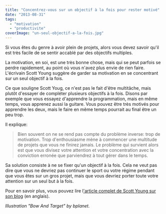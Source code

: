 ```yaml
---
title: "Concentrez-vous sur un objectif à la fois pour rester motivé"
date: "2013-08-31"
tags:
  - "motivation"
  - "productivite"
coverImage: "un-seul-objectif-a-la-fois.jpg"
---
```


Si vous êtes du genre à avoir plein de projets, alors vous devez savoir qu'il est très facile de se sentir accablé par des objectifs multiples.

La motivation, en soi, est une très bonne chose, mais qui se peut parfois se perdre rapidement, au point où vous n'avez plus envie de rien faire. L'écrivain Scott Young suggère de garder sa motivation en se concentrant sur un seul objectif à la fois.

Ce que souligne Scott Youg, ce n'est pas le fait d'être multitâche, mais plutôt d'essayer de compléter plusieurs objectifs à la fois. Disons par exemple que vous essayez d'apprendre la programmation, mais en même temps, vous apprenez aussi la guitare. Vous pouvez être très motivés pour apprendre les deux, mais le faire en même temps pourrait au final être un peu trop.

Il explique:

> Bien souvent on ne se rend pas compte du problème inverse: trop de motivation. Trop d'enthousiasme mène à commencer une multitude de projets que vous ne finirez jamais. Le problème qui survient alors est que vous divisez votre attention et votre concentration avec la conviction erronée que parviendrez à tout gérer dans le temps.

Sa solution consiste à ne se fixer qu'un objectif à la fois. Cela ne veut pas dire que vous ne devriez pas continuer le sport ou votre régime pendant que vous êtes sur un gros projet, mais que vous devriez porter toute votre attention sur un seul but à la fois.

Pour en savoir plus, vous pouvez lire l['article complet de Scott Young sur son blog](http://www.scotthyoung.com/blog/2012/10/15/focus-not-effort/ "Lire l'article complet de Scott Young") (en anglais).

_Illustration "Bow And Target" by bplanet._
